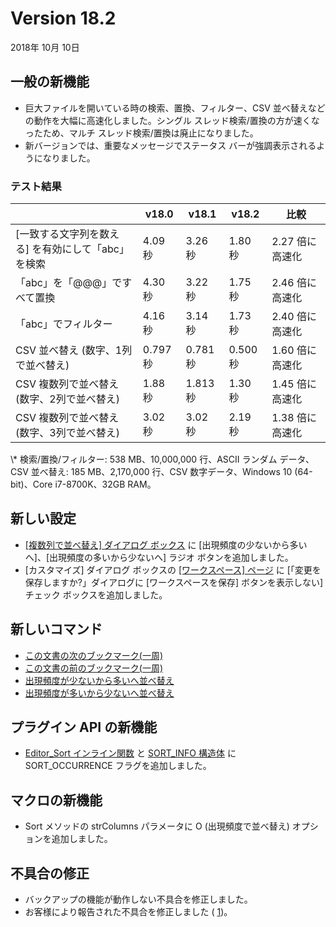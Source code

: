 # Version 18.2

2018年 10月 10日

## 一般の新機能

- 巨大ファイルを開いている時の検索、置換、フィルター、CSV 並べ替えなどの動作を大幅に高速化しました。シングル スレッド検索/置換の方が速くなったため、マルチ スレッド検索/置換は廃止になりました。
- 新バージョンでは、重要なメッセージでステータス バーが強調表示されるようになりました。

### テスト結果

|  | v18.0 | v18.1 | v18.2 | 比較 |
| --- | --- | --- | --- | --- |
| \[一致する文字列を数える\] を有効にして「abc」を検索 | 4.09 秒 | 3.26 秒 | 1.80 秒 | 2.27 倍に高速化 |
| 「abc」を「@@@」ですべて置換 | 4.30  秒 | 3.22 秒 | 1.75 秒 | 2.46 倍に高速化 |
| 「abc」でフィルター | 4.16 秒 | 3.14 秒 | 1.73 秒 | 2.40 倍に高速化 |
| CSV 並べ替え (数字、1列で並べ替え) | 0.797 秒 | 0.781 秒 | 0.500 秒 | 1.60 倍に高速化 |
| CSV 複数列で並べ替え (数字、2列で並べ替え) | 1.88 秒 | 1.813 秒 | 1.30 秒 | 1.45 倍に高速化 |
| CSV 複数列で並べ替え (数字、3列で並べ替え) | 3.02  秒 | 3.02 秒 | 2.19 秒 | 1.38 倍に高速化 |

\\* 検索/置換/フィルター: 538 MB、10,000,000 行、ASCII ランダム データ、CSV 並べ替え: 185 MB、2,170,000 行、CSV 数字データ、Windows 10 (64-bit)、Core i7-8700K、32GB RAM。

## 新しい設定

- [\[複数列で並べ替え\] ダイアログ ボックス](../dlg/sort_multi/index) に \[出現頻度の少ないから多いへ\]、\[出現頻度の多いから少ないへ\] ラジオ ボタンを追加しました。
- \[カスタマイズ\] ダイアログ ボックスの [\[ワークスペース\] ページ](../dlg/customize/workspace/index) に \[「変更を保存しますか?」ダイアログに \[ワークスペースを保存\] ボタンを表示しない\] チェック ボックスを追加しました。

## 新しいコマンド

- [この文書の次のブックマーク(一周)](../cmd/edit/bookmark_next_around)
- [この文書の前のブックマーク(一周)](../cmd/edit/bookmark_prev_around)
- [出現頻度が少ないから多いへ並べ替え](../cmd/edit/sort_occurrence_a)
- [出現頻度が多いから少ないへ並べ替え](../cmd/edit/sort_occurrence_d)

## プラグイン API の新機能

- [Editor\_Sort インライン関数](../plugin/macro/editor_sort) と [SORT\_INFO 構造体](../plugin/structure/sort_info) に SORT\_OCCURRENCE フラグを追加しました。

## マクロの新機能

- Sort メソッドの strColumns パラメータに O (出現頻度で並べ替え) オプションを追加しました。

## 不具合の修正

- バックアップの機能が動作しない不具合を修正しました。
- お客様により報告された不具合を修正しました ( [1](https://www.emeditor.com/forums/topic/multiple-line-selecting/))。
